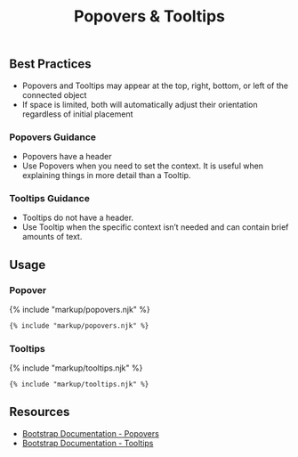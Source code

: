 ﻿---
title: Popovers & Tooltips
summary: Popovers & Tooltips provide additional context to users about a connected item.
tags: components
layout: guide
eleventyNavigation:
  key: Popovers & Tooltips
  parent: Components
  order: 240
  excerpt: Popovers & Tooltips provide additional context to users about a connected item.
  img: /img/illustrations/illus-popovers-tooltips.svg
---

## Best Practices

- Popovers and Tooltips may appear at the top, right, bottom, or left of the connected object
- If space is limited, both will automatically adjust their orientation regardless of initial placement

### Popovers Guidance
- Popovers have a header
- Use Popovers when you need to set the context. It is useful when explaining things in more detail than a Tooltip.

### Tooltips Guidance
- Tooltips do not have a header.
- Use Tooltip when the specific context isn’t needed and can contain brief amounts of text.

## Usage
### Popover

{% include "markup/popovers.njk" %}

``` html
{% include "markup/popovers.njk" %}
```

### Tooltips

{% include "markup/tooltips.njk" %}

``` html
{% include "markup/tooltips.njk" %}
```

## Resources

* <a href="https://getbootstrap.com/docs/4.5/components/popovers/" target="_blank">Bootstrap Documentation - Popovers</a>
* <a href="https://getbootstrap.com/docs/4.5/components/tooltips/" target="_blank">Bootstrap Documentation - Tooltips</a>
